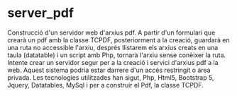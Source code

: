 # server_pdf
Construcció d'un servidor web d'arxius pdf.
A partir d'un formulari que crearà un pdf amb la classe TCPDF, posteriorment a la creació, guardarà en una ruta no accessible l'arxiu, després llistarem els arxius creats en una taula (datatable) i un script amb Php, tornarà l'arxiu sense conèixer la ruta. Intente crear un servidor segur per a la creació i servici d'arxius pdf a la web. Aquest sistema podria estar darrere d'un accés restringit o àrea privada.
Les tecnologies utilitzades han sigut, Php, Html5, Bootstrap 5, Jquery, Datatables, MySql i per a construir el Pdf, la classe TCPDF.

